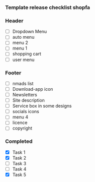 ### Template release checklist  shopfa

### Header

- [ ]  Dropdown Menu
- [ ] auto menu
- [ ]  menu 2
- [ ] menu 1
- [ ] shopping cart
- [ ] user menu

### Footer

- [ ] nmads list
- [ ] Download-app icon
- [ ] Newsletters
- [ ] Site description
- [ ] Service box in some designs
- [ ] socials icons
- [ ] menu 4
- [ ] licence
- [ ] copyright

### Completed

- [x] Task 1
- [x] Task 2
- [ ] Task 3
- [ ] Task 4
- [x] Task 5
